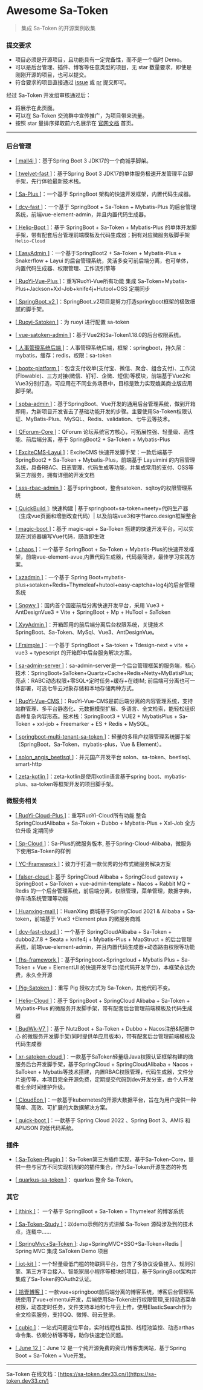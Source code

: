 # Awesome Sa-Token 

> 集成 Sa-Token 的开源案例收集

### 提交要求

- 项目必须是开源项目，且功能具有一定完备性，而不是一个临时 Demo。
- 可以是后台管理、插件、博客等任意类型的项目，无 star 数量要求，即使是刚刚开源的项目，也可以提交。
- 符合要求的项目直接通过 [issue](https://gitee.com/sa-token/awesome-sa-token/issues) 或 [pr](https://gitee.com/sa-token/awesome-sa-token/blob/master/README.md) 提交即可。

经过 Sa-Token 开发组审核通过后：

- 将展示在此页面。
- 可以在 Sa-Token 交流群中宣传推广，为项目带来流量。
- 按照 star 量排序择取前六名展示在 [官网文档](https://sa-token.dev33.cn/index.html) 首页。

---


### 后台管理

- [[ mall4j ]](https://gitee.com/gz-yami/mall4j)：基于Spring Boot 3 JDK17的一个商城手脚架。

- [[ twelvet-fast ]](https://gitee.com/twelvet/twelvet-fast)：基于Spring Boot 3 JDK17的单体服务极速开发管理平台脚手架，先行体验最新技术栈。

- [[ Sa-Plus ]](https://gitee.com/click33/sa-plus)：一个基于 SpringBoot 架构的快速开发框架，内置代码生成器。

- [[ dcy-fast ]](https://gitee.com/dcy421/dcy-fast)：一个基于 SpringBoot + Sa-Token + Mybatis-Plus 的后台管理系统，前端vue-element-admin，并且内置代码生成器。

- [[ Helio-Boot ]](https://gitee.com/uncarbon97/helio-boot)：基于 SpringBoot + Sa-Token + Mybatis-Plus 的单体开发脚手架，带有配套后台管理前端模板及代码生成器；拥有对应微服务版脚手架`Helio-Cloud`

- [[ EasyAdmin ]](https://gitee.com/lakernote/easy-admin)：一个基于SpringBoot2 + Sa-Token + Mybatis-Plus + Snakerflow + Layui 的后台管理系统，灵活多变可前后端分离，也可单体，内置代码生成器、权限管理、工作流引擎等

- [[ RuoYi-Vue-Plus ]](https://gitee.com/dromara/RuoYi-Vue-Plus)：重写RuoYi-Vue所有功能 集成 Sa-Token+Mybatis-Plus+Jackson+Xxl-Job+knife4j+Hutool+OSS 定期同步

- [[ SpringBoot_v2 ]](https://gitee.com/bdj/SpringBoot_v2)：SpringBoot_v2项目是努力打造springboot框架的极致细腻的脚手架。

- [[ Ruoyi-Satoken ]](https://gitee.com/wangming123456/ruoyi-satoken)：为 ruoyi 进行配置 sa-token

- [[ vue-satoken-admin ]](https://gitee.com/niluni/vue-satoken-admin)：基于Vue2和Sa-Token1.18.0的后台权限系统。

- [[ 人事管理系统后端 ]](https://gitee.com/sdones_1512/personnel-management-system-back-end)：人事管理系统后端，框架：springboot，持久层：mybatis，缓存：redis，权限：sa-token

- [[ bootx-platform ]](https://gitee.com/bootx/bootx-platform)：包含支付收单(支付宝、微信、聚合、组合支付)、工作流(Flowable)、三方对接(微信、钉钉、企微、短信)等模块，前端基于Vue2和Vue3分别打造，可应用在不同业务场景中，目标是致力实现媲美商业版应用脚手架。

- [[ spba-admin ]](https://gitee.com/qkdja/spring-boot-admin)：基于SpringBoot、Vue开发的通用后台管理系统，做到开箱即用，为新项目开发省去了基础功能开发的步骤。主要使用Sa-Token权限认证、MyBatis-Plus、MySQL、Redis、validation、七牛云等技术。

- [[ QForum-Core ]](https://github.com/Project-QForum/QForum-Core/)：QForum 论坛系统官方核心，可拓展性强、轻量级、高性能、前后端分离，基于 SpringBoot2 + Sa-Token + Mybatis-Plus

- [[ ExciteCMS-Layui ]](https://gitee.com/ExciteTeam/ExciteCMS-SpringBoot-Layui)：ExciteCMS 快速开发脚手架：一款后端基于 SpringBoot2 + Sa-Token + Mybatis-Plus，前端基于 Layuimini 的内容管理系统，具备RBAC、日志管理、代码生成等功能，并集成常用的支付、OSS等第三方服务，拥有详细的开发文档

- [[ sss-rbac-admin ]](https://gitee.com/momoljw/sss-rbac-admin)：基于springboot，整合satoken、sqltoy的权限管理系统

- [[ QuickBuild ]](https://gitee.com/CodeLiQing/custom-quick-build-platform): 快速构建 | 基于springboot+sa-token+neety+代码生产器（生成vue页面和增删改查代码）| 以及前端vue3和字节arco.design框架整合 

- [[ magic-boot ]](https://gitee.com/ssssssss-team/magic-boot)：基于 magic-api + Sa-Token 搭建的快速开发平台，可以实现在浏览器编写Vue代码，既改即生效

- [[ chaos ]](https://gitee.com/qishanor/chaos)：一个基于 SpringBoot + Sa-Token + Mybatis-Plus的快速开发框架，前端vue-element-avue,内置代码生成器，代码最简洁，最佳学习实践方案。

- [[ xzadmin ]](https://gitee.com/xiaozhizxj/xzadmin)：一个基于 Spring Boot+mybatis-plus+sotaken+Redis+Thymeleaf+hutool+easy-captcha+log4j的后台管理系统

- [[ Snowy ]](https://gitee.com/xiaonuobase/snowy)：国内首个国密前后分离快速开发平台，采用 Vue3 + AntDesignVue3 + Vite + SpringBoot + Mp + HuTool + SaToken

- [[ XyyAdmin ]](https://gitee.com/xyy12611/springboot-xyy-admin-v3)：开箱即用的前后端分离后台权限系统，关键技术SpringBoot、Sa-Token、MySql、Vue3、AntDesignVue。

- [[ Frsimple ]](https://gitee.com/frsimple/springboot)：一个基于 SpringBoot + Sa-token +  Tdesign-next + vite + vue3 + typescript 的开箱即中后台服务解决方案。

- [[ sa-admin-server ]](https://gitee.com/wlf213/sa-admin-server)：sa-admin-server是一个后台管理框架的服务端，核心技术：SpringBoot+SaToken+Quartz+Cache+Redis+Netty+MyBatisPlus; 亮点：RABC动态权限+零SQL+定时任务+缓存+在线IM; 前后端可分离也可一体部署，可选七牛云对象存储和本地存储两种方式。

- [[ RuoYi-Vue-CMS ]](https://gitee.com/liweiyi/RuoYi-Vue-CMS)：RuoYi-Vue-CMS是前后端分离的内容管理系统，支持站群管理、多平台静态化、元数据模型扩展、多语言、全文检索，能轻松组织各种复杂内容形态。技术栈：SpringBoot3 + VUE2 + MybatisPlus + Sa-Token + xxl-job + Freemarker + ES + Redis + MySQL。

- [[ springboot-multi-tenant-sa-token ]](https://gitee.com/willf/springboot-multi-tenant-sa-token)：轻量的多租户权限管理系统脚手架（SpringBoot，Sa-Token，mybatis-plus，Vue & Element）。

- [[ solon_angis_beetlsql ]](https://gitee.com/smartcity/solon_angis_beetlsql)：并元国产开发平台 solon、sa-token、beetlsql、smart-http

- [[ zeta-kotlin ]](https://gitee.com/xia5800/zeta-kotlin)：zeta-kotlin是使用kotlin语言基于spring boot、mybatis-plus、sa-token等框架开发的项目脚手架。


### 微服务相关

- [[ RuoYi-Cloud-Plus ]](https://gitee.com/dromara/RuoYi-Cloud-Plus)：重写RuoYi-Cloud所有功能 整合 SpringCloudAlibaba + Sa-Token + Dubbo + Mybatis-Plus + Xxl-Job 全方位升级 定期同步

- [[ Sp-Cloud ]](https://gitee.com/click33/sp-cloud)：Sa-Plus的微服务版本, 基于Spring-Cloud-Alibaba，微服务下使用Sa-Token的样例

- [[ YC-Framework ]](http://framework.youcongtech.com/)：致力于打造一款优秀的分布式微服务解决方案

- [[ falser-cloud ]](https://gitee.com/falser/falser-cloud): 基于 SpringCloud Alibaba + SpringCloud gateway + SpringBoot + Sa-Token + vue-admin-template + Nacos + Rabbit MQ + Redis 的一个后台管理系统，前后端分离，权限管理，菜单管理，数据字典，停车场系统管理等功能

- [[ Huanxing-mall ]](https://gitee.com/lijiaxing_boy/huanxing-mall)：HuanXing 商城基于SpringCloud 2021 & Alibaba  + Sa-token，前端基于 Vue3 +Element plus 的微服务商城 

- [[ dcy-fast-cloud ]](https://gitee.com/dcy421/dcy-fast-cloud)：一个基于 SpringCloudAlibaba + Sa-Token + dubbo2.7.8 + Seata + knife4j + Mybatis-Plus + MapStruct +  的后台管理系统，前端vue-element-admin，并且内置代码生成器+动态路由权限等功能

- [[ fhs-framework ]](https://gitee.com/fhs-opensource/fhs-framework)：基于Springboot+Springcloud + Mybatis Plus + Sa-Token + Vue + ElementUI 的快速开发平台(低代码开发平台)，本框架永远免费，永久全开源

- [[ Pig-Satoken ]](https://gitee.com/wchenyang/cloud-satoken)：重写 Pig 授权方式为 Sa-Token，其他代码不变。

- [[ Helio-Cloud ]](https://gitee.com/uncarbon97/helio-cloud)：基于 SpringBoot + SpringCloud Alibaba + Sa-Token + Mybatis-Plus 的微服务开发脚手架，带有配套后台管理前端模板及代码生成器

- [[ BudWk-V7 ]](https://gitee.com/budwk/budwk)：基于 NutzBoot + Sa-Token + Dubbo + Nacos注册&配置中心 的微服务开发脚手架(同时提供单应用版本)，带有配套后台管理前端模板及代码生成器

- [[ xr-satoken-cloud ]](https://gitee.com/fzhxfw/xr-satoken-cloud)：一款基于SaToken轻量级Java权限认证框架构建的微服务后台开发脚手架，基于SpringCloud + SpringCloudAlibaba + Nacos + SaToken + Mybatis等技术搭建，内置RBAC权限管理，代码生成器，文件分片速传等，本项目完全开源免费，定期提交代码到dev开发分支，由个人开发者业余时间维护升级。

- [[ CloudEon ]](https://gitee.com/dromara/CloudEon)：一款基于kubernetes的开源大数据平台，旨在为用户提供一种简单、高效、可扩展的大数据解决方案。

- [[ quick-boot ]](https://github.com/csx-bill/quick-boot)：一款基于 Spring Cloud 2022 、Spring Boot 3、AMIS 和 APIJSON 的低代码系统。


### 插件

- [[ Sa-Token-Plugin ]](https://gitee.com/bootx/sa-token-plugin)：Sa-Token第三方插件实现，基于Sa-Token-Core，提供一些与官方不同实现机制的的插件集合，作为Sa-Token开源生态的补充

- [[ quarkus-sa-token ]](https://github.com/quarkiverse/quarkus-sa-token)： quarkus 整合 Sa-Token。



### 其它

- [[ jthink ]](https://gitee.com/wtsoftware/jthink)： 一个基于 SpringBoot + Sa-Token + Thymeleaf 的博客系统

- [[ Sa-Token-Study ]](https://gitee.com/click33/sa-token-study)：以demo示例的方式讲解 Sa-Token 源码涉及到的技术点，连载中……

- [[ SpringMvc+Sa-Token ]](https://gitee.com/SRD_01/spring-mvc-sa-token): Jsp+SpringMVC+SSO+Sa-Token+Redis | Spring MVC 集成 SaToken Demo 项目

- [[ iot-kit ]](https://gitee.com/iotkit-open-source/iotkit-parent)：一个轻量级低门槛的物联网平台，包含了多协议设备接入、规则引擎、第三方平台接入、智能家居小程序等模块的项目，基于SpringBoot架构并集成了Sa-Token的OAuth2认证。

- [[ 拾壹博客 ]](https://gitee.com/quequnlong/shiyi-blog)：一款vue+springboot前后端分离的博客系统，博客后台管理系统使用了vue+elmentui开发，后端使用Sa-Token进行权限管理,支持动态菜单权限，动态定时任务，文件支持本地和七牛云上传，使用ElasticSearch作为全文检索服务，支持QQ、微博、码云登录。

- [[ cubic ]](https://gitee.com/dromara/cubic)：一站式问题定位平台，实时线程栈监控、线程池监控、动态arthas命令集、依赖分析等等等，助你快速定位问题。

- [[ June 12 ]](https://gitee.com/hanshaung/ants)：June 12 是一个纯开源免费的资讯/博客类网站，基于Spring Boot + Sa-Token + Vue开发。

---

Sa-Token 在线文档：[https://sa-token.dev33.cn/](https://sa-token.dev33.cn/)
